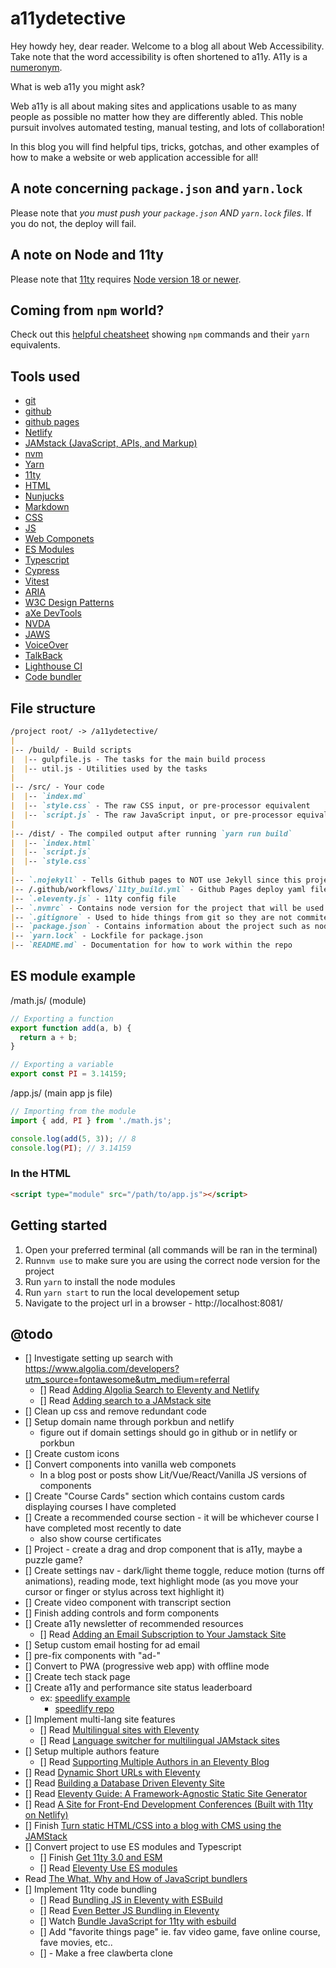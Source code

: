 # a11ydetective

Hey howdy hey, dear reader. Welcome to a blog all about Web Accessibility. Take note that the word accessibility is often shortened to a11y. A11y is a [numeronym](https://www.a11yproject.com/posts/a11y-and-other-numeronyms/).

What is web a11y you might ask?

Web a11y is all about making sites and applications usable to as many people as possible no matter how they are differently abled. This noble pursuit involves automated testing, manual testing, and lots of collaboration!

In this blog you will find helpful tips, tricks, gotchas, and other examples of how to make a website or web application accessible for all!

## A note concerning `package.json` and `yarn.lock`

Please note that *you must push your `package.json` AND `yarn.lock` files*. If you do not, the deploy will fail.

## A note on Node and 11ty

Please note that [11ty](https://www.11ty.dev/#quick-start) requires [Node version 18 or newer](https://nodejs.org/en/about/previous-releases).

## Coming from `npm` world?

Check out this [helpful cheatsheet](https://devhints.io/yarn) showing `npm` commands and their `yarn` equivalents.

## Tools used

- [git](https://git-scm.com/)
- [github](https://github.com/)
- [github pages](https://pages.github.com/)
- [Netlify](https://www.netlify.com/)
- [JAMstack (JavaScript, APIs, and Markup)](https://jamstack.org/what-is-jamstack/)
- [nvm](https://github.com/nvm-sh/nvm)
- [Yarn](https://yarnpkg.com/)
- [11ty](https://11ty.dev/docs/)
- [HTML](https://developer.mozilla.org/en-US/docs/Web/HTML)
- [Nunjucks](https://mozilla.github.io/nunjucks/)
- [Markdown](https://www.markdownguide.org/)
- [CSS](https://developer.mozilla.org/en-US/docs/Web/CSS)
- [JS](https://developer.mozilla.org/en-US/docs/Web/JavaScript)
- [Web Componets](https://www.webcomponents.org/introduction)
- [ES Modules](https://developer.mozilla.org/en-US/docs/Web/JavaScript/Guide/Modules)
- [Typescript](https://www.typescriptlang.org/)
- [Cypress](https://www.cypress.io/)
- [Vitest](https://vitest.dev/)
- [ARIA](https://www.w3.org/WAI/standards-guidelines/aria/)
- [W3C Design Patterns](https://www.w3.org/WAI/ARIA/apg/patterns/)
- [aXe DevTools](https://www.deque.com/axe/devtools/)
- [NVDA](https://www.nvaccess.org/)
- [JAWS](https://www.freedomscientific.com/products/software/jaws/)
- [VoiceOver](https://www.apple.com/voiceover/info/guide/_1121.html#:~:text=VoiceOver%20is%20a%20built%2Din,that's%20in%20documents%20and%20windows.)
- [TalkBack](https://dequeuniversity.com/screenreaders/talkback-shortcuts)
- [Lighthouse CI](https://github.com/GoogleChrome/lighthouse-ci)
- [Code bundler](https://dev.to/sayanide/the-what-why-and-how-of-javascript-bundlers-4po9)

## File structure

```md
/project root/ -> /a11ydetective/
|
|-- /build/ - Build scripts
|  |-- gulpfile.js - The tasks for the main build process
|  |-- util.js - Utilities used by the tasks
|
|-- /src/ - Your code
|  |-- `index.md`
|  |-- `style.css` - The raw CSS input, or pre-processor equivalent
|  |-- `script.js` - The raw JavaScript input, or pre-processor equivalent
|
|-- /dist/ - The compiled output after running `yarn run build`
|  |-- `index.html`
|  |-- `script.js`
|  |-- `style.css`
|
|-- `.nojekyll` - Tells Github pages to NOT use Jekyll since this project will be using 11ty instead
|-- /.github/workflows/`11ty_build.yml` - Github Pages deploy yaml file
|-- `.eleventy.js` - 11ty config file
|-- `.nvmrc` - Contains node version for the project that will be used when you run `nvm use`
|-- `.gitignore` - Used to hide things from git so they are not commited to the remote repo
|-- `package.json` - Contains information about the project such as node dependencies, build scripts, etc...
|-- `yarn.lock` - Lockfile for package.json
|-- `README.md` - Documentation for how to work within the repo
```

## ES module example

/math.js/ (module)

```js
// Exporting a function
export function add(a, b) {
  return a + b;
}

// Exporting a variable
export const PI = 3.14159;
```

/app.js/ (main app js file)

```js
// Importing from the module
import { add, PI } from './math.js';

console.log(add(5, 3)); // 8
console.log(PI); // 3.14159
```

### In the HTML

```html
<script type="module" src="/path/to/app.js"></script>
```

## Getting started

1. Open your preferred terminal (all commands will be ran in the terminal)
2. Run`nvm use` to make sure you are using the correct node version for the project
3. Run `yarn` to install the node modules
4. Run `yarn start` to run the local developement setup
5. Navigate to the project url in a browser - http://localhost:8081/

## @todo

- [] Investigate setting up search with https://www.algolia.com/developers?utm_source=fontawesome&utm_medium=referral
  - [] Read [Adding Algolia Search to Eleventy and Netlify](https://www.raymondcamden.com/2020/06/24/adding-algolia-search-to-eleventy-and-netlify)
  - [] Read [Adding search to a JAMstack site](https://www.hawksworx.com/blog/adding-search-to-a-jamstack-site/)
- [] Clean up css and remove redundant code
- [] Setup domain name through porkbun and netlify
  - figure out if domain settings should go in github or in netlify or porkbun
- [] Create custom icons
- [] Convert components into vanilla web componets
  - In a blog post or posts show Lit/Vue/React/Vanilla JS versions of components
- [] Create "Course Cards" section which contains custom cards displaying courses I have completed
- [] Create a recommended course section - it will be whichever course I have completed most recently to date
  - also show course certificates
- [] Project - create a drag and drop component that is a11y, maybe a puzzle game?
- [] Create settings nav - dark/light theme toggle, reduce motion (turns off animations), reading mode, text highlight mode (as you move your cursor or finger or stylus across text highlight it)
- [] Create video component with transcript section
- [] Finish adding controls and form components
- [] Create a11y newsletter of recommended resources
  - [] Read [Adding an Email Subscription to Your Jamstack Site](https://www.raymondcamden.com/2021/05/01/adding-an-email-subscription-to-your-jamstack-site)
- [] Setup custom email hosting for ad email
- [] pre-fix components with "ad-"
- [] Convert to PWA (progressive web app) with offline mode
- [] Create tech stack page
- [] Create a11y and performance site status leaderboard
  - ex: [speedlify example](https://www.11ty.dev/speedlify/)
    - [speedlify repo](https://github.com/zachleat/speedlify/#deploy-to-netlify)
- [] Implement multi-lang site features
  - [] Read [Multilingual sites with Eleventy](https://www.webstoemp.com/blog/multilingual-sites-eleventy/)
  - [] Read [Language switcher for multilingual JAMstack sites](https://www.webstoemp.com/blog/language-switcher-multilingual-jamstack-sites/)
- [] Setup multiple authors feature
  - [] Read [Supporting Multiple Authors in an Eleventy Blog](https://www.raymondcamden.com/2020/08/24/supporting-multiple-authors-in-an-eleventy-blog)
- [] Read [Dynamic Short URLs with Eleventy](https://www.raymondcamden.com/2021/06/22/dynamic-short-urls-with-eleventy)
- [] Read [Building a Database Driven Eleventy Site](https://www.raymondcamden.com/2021/04/15/building-a-database-driven-eleventy-site)
- [] Read [Eleventy Guide: A Framework-Agnostic Static Site Generator](https://www.sitepoint.com/getting-started-with-eleventy/)
- [] Read [A Site for Front-End Development Conferences (Built with 11ty on Netlify)](https://css-tricks.com/a-site-for-front-end-development-conferences-built-with-11ty-on-netlify/)
- [] Finish [Turn static HTML/CSS into a blog with CMS using the JAMStack](https://youtu.be/4wD00RT6d-g?si=SoF4JtKmhY8VsY-O)
- [] Convert project to use ES modules and Typescript
  - [] Finish [Get 11ty 3.0 and ESM](https://www.jetbrains.com/guide/javascript/tutorials/eleventy-tsx/setup/)
  - [] Read [Eleventy Use ES modules](https://chameth.com/snippets/eleventy-use-esm/)
- Read [The What, Why and How of JavaScript bundlers](https://dev.to/sayanide/the-what-why-and-how-of-javascript-bundlers-4po9)
- [] Implement 11ty code bundling
  - [] Read [Bundling JS in Eleventy with ESBuild](https://medium.com/@brettdewoody/bundling-js-in-eleventy-with-esbuild-76f7059c2f3e)
  - [] Read [Even Better JS Bundling in Eleventy](https://medium.com/@brettdewoody/even-better-js-bundling-in-eleventy-5309d4e7109f)
  - [] Watch [Bundle JavaScript for 11ty with esbuild](https://youtu.be/K3ymW_2oRL8?si=g4rmRUnHA-SLBoBK)
  - [] Add "favorite things page" ie. fav video game, fave online course, fave movies, etc..
  - [] - Make a free clawberta clone
  